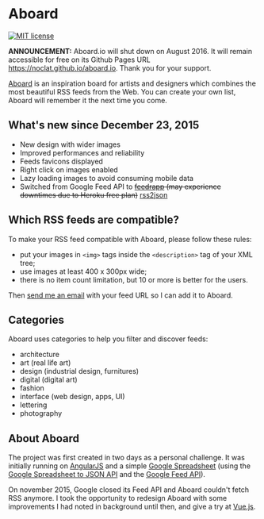 # Aboard

[![MIT license](https://img.shields.io/badge/license-MIT-yellow.svg?style=flat-square)](https://opensource.org/licenses/MIT)

**ANNOUNCEMENT:** Aboard.io will shut down on August 2016. It will remain accessible for free on its Github Pages URL https://noclat.github.io/aboard.io. Thank you for your support.

[Aboard](https://noclat.github.io/aboard.io) is an inspiration board for artists and designers which combines the most beautiful RSS feeds from the Web. You can create your own list, Aboard will remember it the next time you come.

## What's new since December 23, 2015

- New design with wider images
- Improved performances and reliability
- Feeds favicons displayed
- Right click on images enabled
- Lazy loading images to avoid consuming mobile data
- Switched from Google Feed API to ~~[feedrapp](https://github.com/sdepold/feedrapp) (may experience downtimes due to Heroku free plan)~~ [rss2json](http://rss2json.com/)

## Which RSS feeds are compatible?

To make your RSS feed compatible with Aboard, please follow these rules:
- put your images in `<img>` tags inside the `<description>` tag of your XML tree;
- use images at least 400 x 300px wide;
- there is no item count limitation, but 10 or more is better for the users.

Then [send me an email](mailto:captain@aboard.io) with your feed URL so I can add it to Aboard.

## Categories

Aboard uses categories to help you filter and discover feeds:
- architecture
- art (real life art)
- design (industrial design, furnitures)
- digital (digital art)
- fashion
- interface (web design, apps, UI)
- lettering
- photography

## About Aboard

The project was first created in two days as a personal challenge. It was initially running on [AngularJS](http://angularjs.org) and a simple [Google Spreadsheet](https://docs.google.com/spreadsheets/d/1QgkAchwwtS8IH9GPBD-LPLY41_okXHGHw7UTFGa-a18) (using the [Google Spreadsheet to JSON API](https://developers.google.com/gdata/samples/spreadsheet_sample) and the [Google Feed API](https://developers.google.com/feed/)).

On november 2015, Google closed its Feed API and Aboard couldn't fetch RSS anymore. I took the opportunity to redesign Aboard with some improvements I had noted in background until then, and give a try at [Vue.js](http://vuejs.org/).

